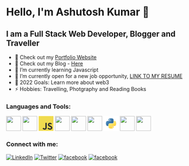 # Hello, I'm Ashutosh Kumar  👋 

## I am a Full Stack Web Developer, Blogger and Traveller

- 🔭 Check out my [Portfolio Website](https://ashutosh-kumar23.netlify.app/)
- :blue_book: Check out my Blog - [Here](https://medium.com/@ashutosh-kumar)
- 🌱 I’m currently learning Javascript
- 🤔 I’m currently open for a new job opportunity, [LINK TO MY RESUME](https://drive.google.com/file/d/1oelf24YkgL9H09HHhGJd_ZaPJrFzdtNj/view?usp=sharing)
- 🥅 2022 Goals: Learn more about web3
- ⚡ Hobbies: Travelling, Photgraphy and Reading Books

### Languages and Tools:

<code><img height="40" width="40" src="https://img.icons8.com/color/144/000000/html-5.png"></code>
<code><img height="40" width="40" src="https://img.icons8.com/color/144/000000/css3.png"></code>
<code><img height="40" width="40" src="https://raw.githubusercontent.com/github/explore/80688e429a7d4ef2fca1e82350fe8e3517d3494d/topics/javascript/javascript.png"></code>
<code><img height="40" width="40" src="https://img.icons8.com/ultraviolet/480/000000/react.png"></code>
<code><img height="40" width="40" src="https://img.icons8.com/color/48/000000/redux.png"></code>
<code><img height="40" width="40" src="https://images.vexels.com/media/users/3/166401/isolated/preview/b82aa7ac3f736dd78570dd3fa3fa9e24-java-programming-language-icon-by-vexels.png"></code>
<code><img height="40" width="40" src="https://raw.githubusercontent.com/github/explore/80688e429a7d4ef2fca1e82350fe8e3517d3494d/topics/python/python.png"></code>
<code><img height="40" width="40" src="https://cdn.iconscout.com/icon/free/png-512/mongodb-3-1175138.png"></code>
<code><img height="40" width="40" src="https://upload.wikimedia.org/wikipedia/commons/thumb/3/3f/Git_icon.svg/1024px-Git_icon.svg.png"></code>

### Connect with me:

<div>
   <a href="https://www.linkedin.com/in/ashutosh18k23/"><img src="https://img.shields.io/badge/Linkedin-0077b5?style=for-the-badge&logo=linkedin" alt="LinkedIn" /></a>
   <a href="https://twitter.com/Ashutosh_devtlk"><img alt="Twitter" title="Twitter" src="https://img.shields.io/badge/-Twitter-1DA1F2?style=for-the-badge&logo=twitter&logoColor=white"/></a>
   <a href="https://www.facebook.com/ashutosh18k23"><img src="https://img.shields.io/badge/Facebook-ffffff?style=for-the-badge&logo=facebook" alt="facebook" /></a>
   <a href="https://medium.com/@ashutosh-kumar"><img src="https://img.shields.io/badge/Medium-000000?style=for-the-badge&logo=Medium" alt="facebook" /></a>
</div>
